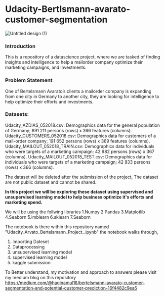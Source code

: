 # Udacity-Bertlsmann-avarato-customer-segmentation
![Untitled design (1)](https://user-images.githubusercontent.com/37792859/160228053-460f4296-675b-4afa-adb4-51c6bfc3e3d2.png)
### Introduction
This is a repository of a datascience project, where we are tasked of finding insights and intelligence to help a mailorder company optimize their marketing campaigns, and investments.
### Problem Statement
One of Bertelsmann Avarato’s clients a mailorder company is expanding from one city in Germany to another city, they are looking for intelligence to help optimize their efforts and investments.

### Datasets:

Udacity_AZDIAS_052018.csv: Demographics data for the general population of Germany; 891 211 persons (rows) x 366 features (columns).
Udacity_CUSTOMERS_052018.csv: Demographics data for customers of a mail-order company; 191 652 persons (rows) x 369 features (columns).
Udacity_MAILOUT_052018_TRAIN.csv: Demographics data for individuals who were targets of a marketing campaign; 42 982 persons (rows) x 367 (columns).
Udacity_MAILOUT_052018_TEST.csv: Demographics data for individuals who were targets of a marketing campaign; 42 833 persons (rows) x 366 (columns).

The dataset will be deleted after the submission of the project, The dataset are not public dataset and cannot be shared.

**In this project we will be exploring these dataset using supervised and unsupervised learning model to help business optimize it's efforts and marketing spend.**

We will be using the follwing libraries
1.Numpy
2.Pandas
3.Matplotlib
4.Seaborn
5.imblearn
6.sklearn
7.Seaborn


The notebook is there within this repository named "Udacity_Arvato_Bertelsmann_Project_.ipynb" the notebook walks through,
1. Importing Dateset
2. Dataprocessing 
3. unsupervised learning model
4. supervised learning model
5. kaggle submission



To Better understand, my motivation and approach to answers please visit my medium blog on this repository https://medium.com/@haqinamul18/bertelsmann-avarato-customer-segmentation-and-potential-customer-prediction-16f4482c9ea5
